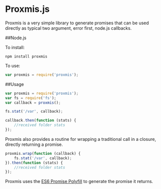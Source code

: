 Proxmis.js
===

Proxmis is a very simple library to generate promises that can be used directly as typical two argument, error first, node.js callbacks.

##Node.js

To install:

	npm install proxmis

To use:

```js
var proxmis = require('proxmis');
```

##Usage

```js
var proxmis = require('proxmis');
var fs = require('fs');
var callback = proxmis();

fs.stat('/var', callback);

callback.then(function (stats) {
	//received folder stats
});
```

Proxmis also provides a routine for wrapping a traditional call in a closure, directly returning a promise.

```js
proxmis.wrap(function (callback) {
	fs.stat('/var', callback);
}).then(function (stats) {
	//received folder stats
});
```

Proxmis uses the [ES6 Promise Polyfill](https://github.com/jakearchibald/es6-promise) to generate the promise it returns.